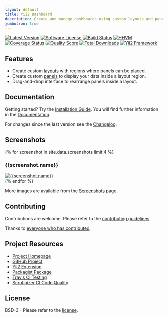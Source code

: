 ```yaml
---
layout: default
title: Yii2 Dashboard
description: Create and manage dashboards using custom layouts and panels.
jumbotron: true
---
```


[![Latest Version](https://img.shields.io/github/tag/cornernote/yii2-dashboard.svg?style=flat-square&label=release)](https://github.com/cornernote/yii2-dashboard/tags)
[![Software License](https://img.shields.io/badge/license-BSD-brightgreen.svg?style=flat-square)](LICENSE.md)
[![Build Status](https://img.shields.io/travis/cornernote/yii2-dashboard/master.svg?style=flat-square)](https://travis-ci.org/cornernote/yii2-dashboard)
[![HHVM](https://img.shields.io/hhvm/cornernote/yii2-dashboard.svg?style=flat-square)](http://hhvm.h4cc.de/package/cornernote/yii2-dashboard)
[![Coverage Status](https://img.shields.io/scrutinizer/coverage/g/cornernote/yii2-dashboard.svg?style=flat-square)](https://scrutinizer-ci.com/g/cornernote/yii2-dashboard/code-structure)
[![Quality Score](https://img.shields.io/scrutinizer/g/cornernote/yii2-dashboard.svg?style=flat-square)](https://scrutinizer-ci.com/g/cornernote/yii2-dashboard)
[![Total Downloads](https://img.shields.io/packagist/dt/cornernote/yii2-dashboard.svg?style=flat-square)](https://packagist.org/packages/cornernote/yii2-dashboard)
[![Yii2 Framework](https://img.shields.io/badge/extension-Yii2_Framework-green.svg?style=flat-square)](http://www.yiiframework.com/extension/yii2-dashboard)


## Features

* Create custom [layouts](http://cornernote.github.io/yii2-dashboard/docs/layouts/) with regions where panels can be placed.
* Create custom [panels](http://cornernote.github.io/yii2-dashboard/docs/panels/) to display your data inside a layout region.
* Drag-and-drop interface to rearrange panels inside a layout.


## Documentation

Getting started? Try the [Installation Guide](https://cornernote.github.io/yii2-dashboard/docs/installation/).  You will find further information in the [Documentation](https://cornernote.github.io/yii2-dashboard/docs/).

For changes since the last version see the [Changelog](https://github.com/cornernote/yii2-dashboard/blob/master/CHANGELOG.md).


## Screenshots

<div class="row thumbnails">
    {% for screenshot in site.data.screenshots limit:4 %}
    <div class="col-md-3">
        <h3>{{screenshot.name}}</h3>
        <div class="thumbnail">
            <a href="{{screenshot.url}}" class="fancybox" rel="screenshots"><img src="{{screenshot.url}}" alt="{{screenshot.name}}"></a>
        </div>
    </div>
    {% endfor %}
</div>

More images are available from the [Screenshots](https://cornernote.github.io/yii2-dashboard/screenshots/) page.


## Contributing

Contributions are welcome.  Please refer to the [contributing guidelines](https://github.com/cornernote/yii2-dashboard/blob/master/CONTRIBUTING.md).

Thanks to [everyone who has contributed](https://cornernote.github.io/yii2-dashboard/credits/).


## Project Resources

* [Project Homepage](https://cornernote.github.io/yii2-dashboard/)
* [GitHub Project](https://github.com/cornernote/yii2-dashboard)
* [Yii2 Extension](http://www.yiiframework.com/extension/yii2-dashboard)
* [Packagist Package](https://packagist.org/packages/cornernote/yii2-dashboard)
* [Travis CI Testing](https://travis-ci.org/cornernote/yii2-dashboard)
* [Scrutinizer CI Code Quality](https://scrutinizer-ci.com/g/cornernote/yii2-dashboard)


## License

BSD-3 - Please refer to the [license](https://cornernote.github.io/yii2-dashboard/license/).

